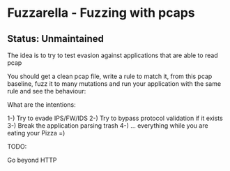 # Fuzzarella - Fuzzing with pcaps 

## Status: Unmaintained


The idea is to try to test evasion against applications that are able to read pcap

You should get a clean pcap file, write a rule to match it, from this pcap baseline, fuzz it to many mutations and run your application with the same rule and see the behaviour:

What are the intentions:

1-) Try to evade IPS/FW/IDS
2-) Try to bypass protocol validation if it exists
3-) Break the application parsing trash 
4-) ... everything while you are eating your Pizza =)

TODO:

Go beyond HTTP
